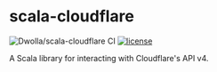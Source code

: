 # scala-cloudflare

![Dwolla/scala-cloudflare CI](https://github.com/Dwolla/scala-cloudflare/actions/workflows/ci.yml/badge.svg)
[![license](https://img.shields.io/github/license/Dwolla/scala-cloudflare.svg?style=flat-square)]()

A Scala library for interacting with Cloudflare's API v4.
